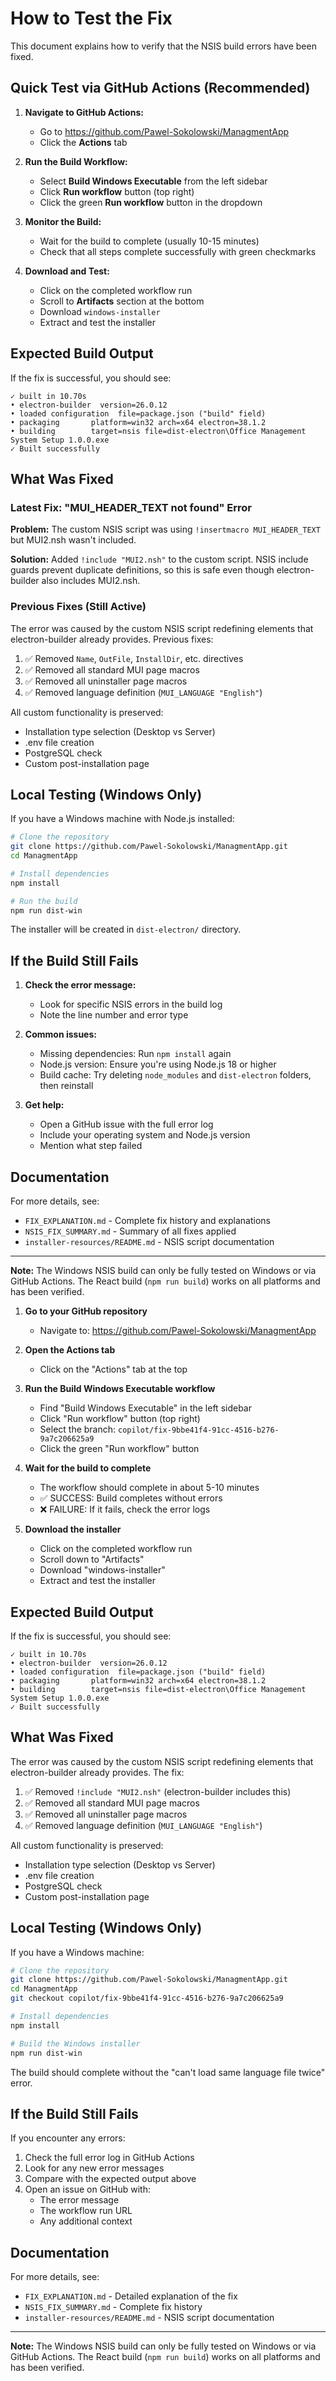 # How to Test the Fix

This document explains how to verify that the NSIS build errors have been fixed.

## Quick Test via GitHub Actions (Recommended)

1. **Navigate to GitHub Actions:**
   - Go to https://github.com/Pawel-Sokolowski/ManagmentApp
   - Click the **Actions** tab

2. **Run the Build Workflow:**
   - Select **Build Windows Executable** from the left sidebar
   - Click **Run workflow** button (top right)
   - Click the green **Run workflow** button in the dropdown

3. **Monitor the Build:**
   - Wait for the build to complete (usually 10-15 minutes)
   - Check that all steps complete successfully with green checkmarks

4. **Download and Test:**
   - Click on the completed workflow run
   - Scroll to **Artifacts** section at the bottom
   - Download `windows-installer`
   - Extract and test the installer

## Expected Build Output

If the fix is successful, you should see:
```
✓ built in 10.70s
• electron-builder  version=26.0.12
• loaded configuration  file=package.json ("build" field)
• packaging       platform=win32 arch=x64 electron=38.1.2
• building        target=nsis file=dist-electron\Office Management System Setup 1.0.0.exe
✓ Built successfully
```

## What Was Fixed

### Latest Fix: "MUI_HEADER_TEXT not found" Error
**Problem:** The custom NSIS script was using `!insertmacro MUI_HEADER_TEXT` but MUI2.nsh wasn't included.

**Solution:** Added `!include "MUI2.nsh"` to the custom script. NSIS include guards prevent duplicate definitions, so this is safe even though electron-builder also includes MUI2.nsh.

### Previous Fixes (Still Active)
The error was caused by the custom NSIS script redefining elements that electron-builder already provides. Previous fixes:

1. ✅ Removed `Name`, `OutFile`, `InstallDir`, etc. directives
2. ✅ Removed all standard MUI page macros
3. ✅ Removed all uninstaller page macros
4. ✅ Removed language definition (`MUI_LANGUAGE "English"`)

All custom functionality is preserved:
- Installation type selection (Desktop vs Server)
- .env file creation
- PostgreSQL check
- Custom post-installation page

## Local Testing (Windows Only)

If you have a Windows machine with Node.js installed:

```bash
# Clone the repository
git clone https://github.com/Pawel-Sokolowski/ManagmentApp.git
cd ManagmentApp

# Install dependencies
npm install

# Run the build
npm run dist-win
```

The installer will be created in `dist-electron/` directory.

## If the Build Still Fails

1. **Check the error message:**
   - Look for specific NSIS errors in the build log
   - Note the line number and error type

2. **Common issues:**
   - Missing dependencies: Run `npm install` again
   - Node.js version: Ensure you're using Node.js 18 or higher
   - Build cache: Try deleting `node_modules` and `dist-electron` folders, then reinstall

3. **Get help:**
   - Open a GitHub issue with the full error log
   - Include your operating system and Node.js version
   - Mention what step failed

## Documentation

For more details, see:
- `FIX_EXPLANATION.md` - Complete fix history and explanations
- `NSIS_FIX_SUMMARY.md` - Summary of all fixes applied
- `installer-resources/README.md` - NSIS script documentation

---

**Note:** The Windows NSIS build can only be fully tested on Windows or via GitHub Actions. The React build (`npm run build`) works on all platforms and has been verified.

1. **Go to your GitHub repository**
   - Navigate to: https://github.com/Pawel-Sokolowski/ManagmentApp

2. **Open the Actions tab**
   - Click on the "Actions" tab at the top

3. **Run the Build Windows Executable workflow**
   - Find "Build Windows Executable" in the left sidebar
   - Click "Run workflow" button (top right)
   - Select the branch: `copilot/fix-9bbe41f4-91cc-4516-b276-9a7c206625a9`
   - Click the green "Run workflow" button

4. **Wait for the build to complete**
   - The workflow should complete in about 5-10 minutes
   - ✅ SUCCESS: Build completes without errors
   - ❌ FAILURE: If it fails, check the error logs

5. **Download the installer**
   - Click on the completed workflow run
   - Scroll down to "Artifacts"
   - Download "windows-installer"
   - Extract and test the installer

## Expected Build Output

If the fix is successful, you should see:
```
✓ built in 10.70s
• electron-builder  version=26.0.12
• loaded configuration  file=package.json ("build" field)
• packaging       platform=win32 arch=x64 electron=38.1.2
• building        target=nsis file=dist-electron\Office Management System Setup 1.0.0.exe
✓ Built successfully
```

## What Was Fixed

The error was caused by the custom NSIS script redefining elements that electron-builder already provides. The fix:

1. ✅ Removed `!include "MUI2.nsh"` (electron-builder includes this)
2. ✅ Removed all standard MUI page macros
3. ✅ Removed all uninstaller page macros
4. ✅ Removed language definition (`MUI_LANGUAGE "English"`)

All custom functionality is preserved:
- Installation type selection (Desktop vs Server)
- .env file creation
- PostgreSQL check
- Custom post-installation page

## Local Testing (Windows Only)

If you have a Windows machine:

```bash
# Clone the repository
git clone https://github.com/Pawel-Sokolowski/ManagmentApp.git
cd ManagmentApp
git checkout copilot/fix-9bbe41f4-91cc-4516-b276-9a7c206625a9

# Install dependencies
npm install

# Build the Windows installer
npm run dist-win
```

The build should complete without the "can't load same language file twice" error.

## If the Build Still Fails

If you encounter any errors:

1. Check the full error log in GitHub Actions
2. Look for any new error messages
3. Compare with the expected output above
4. Open an issue on GitHub with:
   - The error message
   - The workflow run URL
   - Any additional context

## Documentation

For more details, see:
- `FIX_EXPLANATION.md` - Detailed explanation of the fix
- `NSIS_FIX_SUMMARY.md` - Complete fix history
- `installer-resources/README.md` - NSIS script documentation

---

**Note:** The Windows NSIS build can only be fully tested on Windows or via GitHub Actions. The React build (`npm run build`) works on all platforms and has been verified.
